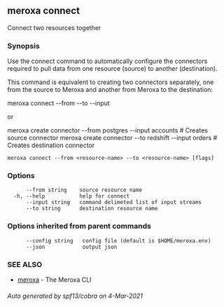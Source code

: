 ## meroxa connect

Connect two resources together

### Synopsis

Use the connect command to automatically configure the connectors required to pull data from one resource 
(source) to another (destination).

This command is equivalent to creating two connectors separately, one from the source to Meroxa and another from Meroxa 
to the destination:

meroxa connect --from <resource-name> --to <resource-name> --input <source-input>

or

meroxa create connector --from postgres --input accounts # Creates source connector
meroxa create connector --to redshift --input orders # Creates destination connector


```
meroxa connect --from <resource-name> --to <resource-name> [flags]
```

### Options

```
      --from string    source resource name
  -h, --help           help for connect
      --input string   command delimeted list of input streams
      --to string      destination resource name
```

### Options inherited from parent commands

```
      --config string   config file (default is $HOME/meroxa.env)
      --json            output json
```

### SEE ALSO

* [meroxa](meroxa.md)	 - The Meroxa CLI

###### Auto generated by spf13/cobra on 4-Mar-2021
